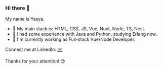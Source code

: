 ### Hi there 👋

My name is Yasya. 

- :notebook: My main stack is: HTML, CSS, JS, Vue, Nuxt, Node, TS, Nest. 
- 🌱 I had some experience with Java and Python, studying Erlang now.
- :office: I'm currently working as Full-stack Vue/Node Developer.

Connect me at LinkedIn: [:envelope:](https://www.linkedin.com/in/yasya-kalyta/)

Thanks for your attention! :blush: 
